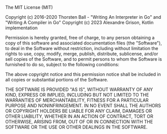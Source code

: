 The MIT License (MIT)

Copyright (c) 2016-2020 Thorsten Ball - "Writing An Interpreter in Go" and "Writing A Compiler in Go"
Copyright (c) 2023 Alexandre Grison, Kotlin implementation

Permission is hereby granted, free of charge, to any person obtaining a copy of
this software and associated documentation files (the "Software"), to deal   in
the Software without restriction, including without  limitation the  rights  to
use, copy, modify, merge, publish, distribute, sublicense,  and/or  sell copies
of the Software, and to permit persons to whom the Software  is furnished to do
so, subject to the following conditions:

The above copyright notice and this permission notice shall  be included in all
copies or substantial portions of the Software.

THE SOFTWARE  IS PROVIDED  "AS IS",  WITHOUT  WARRANTY  OF  ANY  KIND,  EXPRESS
OR IMPLIED,  INCLUDING BUT  NOT LIMITED  TO THE  WARRANTIES OF MERCHANTABILITY,
FITNESS FOR A  PARTICULAR  PURPOSE AND  NONINFRINGEMENT.  IN NO EVENT SHALL THE
AUTHORS  OR  COPYRIGHT  HOLDERS  BE  LIABLE  FOR  ANY  CLAIM,  DAMAGES OR OTHER
LIABILITY, WHETHER IN AN  ACTION  OF CONTRACT, TORT OR OTHERWISE, ARISING FROM,
OUT OF  OR  IN CONNECTION WITH THE SOFTWARE OR THE USE OR OTHER DEALINGS IN THE
SOFTWARE.